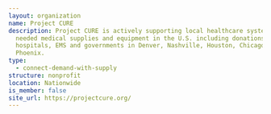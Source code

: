 ```yaml
---
layout: organization
name: Project CURE
description: Project CURE is actively supporting local healthcare systems to get
  needed medical supplies and equipment in the U.S. including donations to
  hospitals, EMS and governments in Denver, Nashville, Houston, Chicago, and
  Phoenix.
type:
  - connect-demand-with-supply
structure: nonprofit
location: Nationwide
is_member: false
site_url: https://projectcure.org/
---
```

